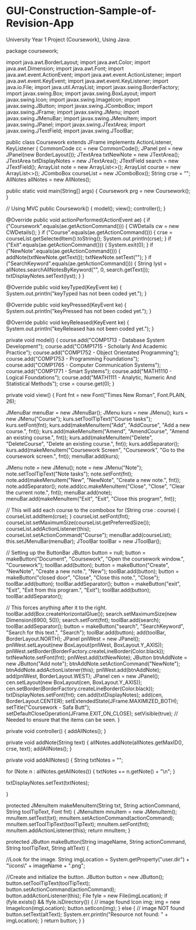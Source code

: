 # GUI-Construction-Sample-of-Revision-App
University Year 1 Project (Coursework), Using Java:  

package coursework;

import java.awt.BorderLayout;
import java.awt.Color;
import java.awt.Dimension;
import java.awt.Font;
import java.awt.event.ActionEvent;
import java.awt.event.ActionListener;
import java.awt.event.KeyEvent;
import java.awt.event.KeyListener;
import java.io.File;
import java.util.ArrayList;
import javax.swing.BorderFactory;
import javax.swing.Box;
import javax.swing.BoxLayout;
import javax.swing.Icon;
import javax.swing.ImageIcon;
import javax.swing.JButton;
import javax.swing.JComboBox;
import javax.swing.JFrame;
import javax.swing.JMenu;
import javax.swing.JMenuBar;
import javax.swing.JMenuItem;
import javax.swing.JPanel;
import javax.swing.JTextArea;
import javax.swing.JTextField;
import javax.swing.JToolBar;

public class Coursework extends JFrame implements ActionListener, KeyListener {
    CommonCode cc = new CommonCode();
    JPanel pnl = new JPanel(new BorderLayout());
    JTextArea txtNewNote = new JTextArea();
    JTextArea txtDisplayNotes = new JTextArea();
    JTextField search = new JTextField();
    ArrayList<String> note = new ArrayList<>();
    ArrayList<String> course = new ArrayList<>();
    JComboBox courseList = new JComboBox();
    String crse = "";
    AllNotes allNotes = new AllNotes();
  
   public static void main(String[] args) {
      Coursework prg = new Coursework();
    }

   // Using MVC
   public Coursework() {
       model();
       view();
       controller();
   }

   @Override
   public void actionPerformed(ActionEvent ae) {
       if ("Coursework".equals(ae.getActionCommand())) {
           CWDetails cw = new CWDetails();
       }
       if ("Course".equals(ae.getActionCommand())) {
           crse = courseList.getSelectedItem().toString();
           System.out.println(crse);
       }
       if ("Exit".equals(ae.getActionCommand())) {
           System.exit(0);
       }
       if ("NewNote".equals(ae.getActionCommand())) {
           addNote(txtNewNote.getText());
           txtNewNote.setText("");
       }
       if ("SearchKeyword".equals(ae.getActionCommand())) {
           String lyst = allNotes.searchAllNotesByKeyword("", 0, search.getText());
           txtDisplayNotes.setText(lyst);
       }
   }

   @Override
   public void keyTyped(KeyEvent ke) {
      System.out.println("keyTyped has not been coded yet.");
   }

   @Override
   public void keyPressed(KeyEvent ke) {
       System.out.println("keyPressed has not been coded yet.");
   }

   @Override
   public void keyReleased(KeyEvent ke) {
       System.out.println("keyReleased has not been coded yet.");
   }

   private void model() {
        course.add("COMP1713 - Database System Development");
        course.add("COMP1715 - Scholarly And Academic Practice");
        course.add("COMP1752 - Object Orientated Programming");
        course.add("COMP1753 - Programming Foundations");
        course.add("COMP1765 - Computer Communication Systems");
        course.add("COMP1771 - Smart Systems");
        course.add("MATH1110 - Logical Foundations");
        course.add("MATH1111 - Analytic, Numeric And Statistical Methods");
        crse = course.get(0);
    }

   private void view() {
       Font fnt = new Font("Times New Roman", Font.PLAIN, 26);

   JMenuBar menuBar = new JMenuBar();
   JMenu kurs = new JMenu();
   kurs = new JMenu("Course");
   kurs.setToolTipText("Course tasks");
   kurs.setFont(fnt);
   kurs.add(makeMenuItem("Add", "AddCourse", "Add a new course.", fnt));
   kurs.add(makeMenuItem("Amend", "AmendCourse", "Amend an existing course.", fnt));
   kurs.add(makeMenuItem("Delete", "DeleteCourse", "Delete an existing course.", fnt));
   kurs.addSeparator();
   kurs.add(makeMenuItem("Coursework Screen", "Coursework", "Go to the coursework screen.", fnt));
   menuBar.add(kurs);

   JMenu note = new JMenu();
   note = new JMenu("Note");
   note.setToolTipText("Note tasks");
   note.setFont(fnt);
   note.add(makeMenuItem("New", "NewNote", "Create a new note.", fnt));
   note.addSeparator();
   note.add(cc.makeMenuItem("Close", "Close", "Clear the current note.", fnt));
   menuBar.add(note);
   menuBar.add(makeMenuItem("Exit", "Exit", "Close this program", fnt));

  
   // This will add each course to the combobox
        for (String crse : course) {
            courseList.addItem(crse);
        }
        courseList.setFont(fnt);
        courseList.setMaximumSize(courseList.getPreferredSize());
        courseList.addActionListener(this);
        courseList.setActionCommand("Course");
        menuBar.add(courseList);
        this.setJMenuBar(menuBar);
        JToolBar toolBar = new JToolBar();
        
   // Setting up the ButtonBar
        JButton button = null;
        button = makeButton("Document", "Coursework",
                "Open the coursework window.",
                "Coursework");
        toolBar.add(button);
        button = makeButton("Create", "NewNote",
                "Create a new note.",
                "New");
        toolBar.add(button);
        button = makeButton("closed door", "Close",
                "Close this note.",
                "Close");
        toolBar.add(button);
        toolBar.addSeparator();
        button = makeButton("exit", "Exit",
                "Exit from this program.",
                "Exit");
        toolBar.add(button);
        toolBar.addSeparator();
        
   // This forces anything after it to the right.
        toolBar.add(Box.createHorizontalGlue());
        search.setMaximumSize(new Dimension(6900, 50));
        search.setFont(fnt);
        toolBar.add(search);
        toolBar.addSeparator();
        button = makeButton("search", "SearchKeyword",
                "Search for this text.",
                "Search");
        toolBar.add(button);
        add(toolBar, BorderLayout.NORTH);
        JPanel pnlWest = new JPanel();
        pnlWest.setLayout(new BoxLayout(pnlWest, BoxLayout.Y_AXIS));
        pnlWest.setBorder(BorderFactory.createLineBorder(Color.black));
        txtNewNote.setFont(fnt);
        pnlWest.add(txtNewNote);
        JButton btnAddNote = new JButton("Add note");
        btnAddNote.setActionCommand("NewNote");
        btnAddNote.addActionListener(this);
        pnlWest.add(btnAddNote);
        add(pnlWest, BorderLayout.WEST);
        JPanel cen = new JPanel();
        cen.setLayout(new BoxLayout(cen, BoxLayout.Y_AXIS));
        cen.setBorder(BorderFactory.createLineBorder(Color.black));
        txtDisplayNotes.setFont(fnt);
        cen.add(txtDisplayNotes);
        add(cen, BorderLayout.CENTER);
        setExtendedState(JFrame.MAXIMIZED_BOTH);
        setTitle("Coursework - Safa Butt");
        setDefaultCloseOperation(JFrame.EXIT_ON_CLOSE);
        setVisible(true);  // Needed to ensure that the items can be seen.
    }

   private void controller() {
        addAllNotes();
   }

   private void addNote(String text) {
        allNotes.addNote(allNotes.getMaxID(), crse, text);
        addAllNotes();
   }

   private void addAllNotes() {
       String txtNotes = "";

   for (Note n : allNotes.getAllNotes()) {
            txtNotes += n.getNote() + "\n";
   }

   txtDisplayNotes.setText(txtNotes);
    
   }

   protected JMenuItem makeMenuItem(String txt,
           String actionCommand,
           String toolTipText,
           Font fnt) {
        JMenuItem mnuItem = new JMenuItem();
        mnuItem.setText(txt);
        mnuItem.setActionCommand(actionCommand);
        mnuItem.setToolTipText(toolTipText);
        mnuItem.setFont(fnt);
        mnuItem.addActionListener(this);
        return mnuItem;
    }

   protected JButton makeButton(String imageName,
            String actionCommand,
            String toolTipText,
            String altText) {

   //Look for the image.
        String imgLocation = System.getProperty("user.dir") + "\\icons\\"
                + imageName
                + ".png";

   //Create and initialize the button.
        JButton button = new JButton();
        button.setToolTipText(toolTipText);
        button.setActionCommand(actionCommand);
        button.addActionListener(this);
        File fyle = new File(imgLocation);
        if (fyle.exists() && !fyle.isDirectory()) {
            // image found
            Icon img;
            img = new ImageIcon(imgLocation);
            button.setIcon(img);
        } else {
            // image NOT found
            button.setText(altText);
            System.err.println("Resource not found: " + imgLocation);
        }
        return button;
    }
}
